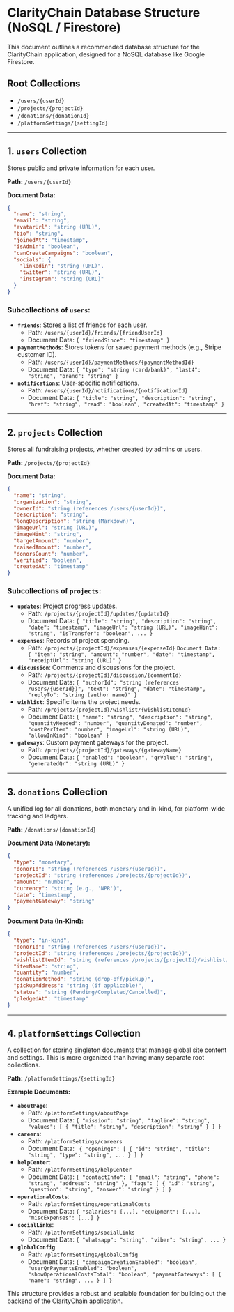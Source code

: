# ClarityChain Database Structure (NoSQL / Firestore)

This document outlines a recommended database structure for the ClarityChain application, designed for a NoSQL database like Google Firestore.

## Root Collections

-   `/users/{userId}`
-   `/projects/{projectId}`
-   `/donations/{donationId}`
-   `/platformSettings/{settingId}`

---

## 1. `users` Collection

Stores public and private information for each user.

**Path:** `/users/{userId}`

**Document Data:**

```json
{
  "name": "string",
  "email": "string",
  "avatarUrl": "string (URL)",
  "bio": "string",
  "joinedAt": "timestamp",
  "isAdmin": "boolean",
  "canCreateCampaigns": "boolean",
  "socials": {
    "linkedin": "string (URL)",
    "twitter": "string (URL)",
    "instagram": "string (URL)"
  }
}
```

### Subcollections of `users`:

-   **`friends`**: Stores a list of friends for each user.
    -   Path: `/users/{userId}/friends/{friendUserId}`
    -   Document Data: `{ "friendSince": "timestamp" }`
-   **`paymentMethods`**: Stores tokens for saved payment methods (e.g., Stripe customer ID).
    -   Path: `/users/{userId}/paymentMethods/{paymentMethodId}`
    -   Document Data: `{ "type": "string (card/bank)", "last4": "string", "brand": "string" }`
-   **`notifications`**: User-specific notifications.
    -   Path: `/users/{userId}/notifications/{notificationId}`
    -   Document Data: `{ "title": "string", "description": "string", "href": "string", "read": "boolean", "createdAt": "timestamp" }`

---

## 2. `projects` Collection

Stores all fundraising projects, whether created by admins or users.

**Path:** `/projects/{projectId}`

**Document Data:**

```json
{
  "name": "string",
  "organization": "string",
  "ownerId": "string (references /users/{userId})",
  "description": "string",
  "longDescription": "string (Markdown)",
  "imageUrl": "string (URL)",
  "imageHint": "string",
  "targetAmount": "number",
  "raisedAmount": "number",
  "donorsCount": "number",
  "verified": "boolean",
  "createdAt": "timestamp"
}
```

### Subcollections of `projects`:

-   **`updates`**: Project progress updates.
    -   Path: `/projects/{projectId}/updates/{updateId}`
    -   Document Data: `{ "title": "string", "description": "string", "date": "timestamp", "imageUrl": "string (URL)", "imageHint": "string", "isTransfer": "boolean", ... }`
-   **`expenses`**: Records of project spending.
    -   Path: `/projects/{projectId}/expenses/{expenseId}`
     `Document Data: { "item": "string", "amount": "number", "date": "timestamp", "receiptUrl": "string (URL)" }`
-   **`discussion`**: Comments and discussions for the project.
    -   Path: `/projects/{projectId}/discussion/{commentId}`
    -   Document Data: `{ "authorId": "string (references /users/{userId})", "text": "string", "date": "timestamp", "replyTo": "string (author name)" }`
-   **`wishlist`**: Specific items the project needs.
    -   Path: `/projects/{projectId}/wishlist/{wishlistItemId}`
    -   Document Data: `{ "name": "string", "description": "string", "quantityNeeded": "number", "quantityDonated": "number", "costPerItem": "number", "imageUrl": "string (URL)", "allowInKind": "boolean" }`
-   **`gateways`**: Custom payment gateways for the project.
    -   Path: `/projects/{projectId}/gateways/{gatewayName}`
    -   Document Data: `{ "enabled": "boolean", "qrValue": "string", "generatedQr": "string (URL)" }`

---

## 3. `donations` Collection

A unified log for all donations, both monetary and in-kind, for platform-wide tracking and ledgers.

**Path:** `/donations/{donationId}`

**Document Data (Monetary):**

```json
{
  "type": "monetary",
  "donorId": "string (references /users/{userId})",
  "projectId": "string (references /projects/{projectId})",
  "amount": "number",
  "currency": "string (e.g., 'NPR')",
  "date": "timestamp",
  "paymentGateway": "string"
}
```

**Document Data (In-Kind):**

```json
{
  "type": "in-kind",
  "donorId": "string (references /users/{userId})",
  "projectId": "string (references /projects/{projectId})",
  "wishlistItemId": "string (references /projects/{projectId}/wishlist/{wishlistItemId})",
  "itemName": "string",
  "quantity": "number",
  "donationMethod": "string (drop-off/pickup)",
  "pickupAddress": "string (if applicable)",
  "status": "string (Pending/Completed/Cancelled)",
  "pledgedAt": "timestamp"
}
```

---

## 4. `platformSettings` Collection

A collection for storing singleton documents that manage global site content and settings. This is more organized than having many separate root collections.

**Path:** `/platformSettings/{settingId}`

**Example Documents:**

-   **`aboutPage`**:
    -   Path: `/platformSettings/aboutPage`
    -   Document Data: `{ "mission": "string", "tagline": "string", "values": [ { "title": "string", "description": "string" } ] }`
-   **`careers`**:
    -   Path: `/platformSettings/careers`
    -   Document Data: ` { "openings": [ { "id": "string", "title": "string", "type": "string", ... } ] }`
-   **`helpCenter`**:
    -   Path: `/platformSettings/helpCenter`
    -   Document Data: `{ "contactInfo": { "email": "string", "phone": "string", "address": "string" }, "faqs": [ { "id": "string", "question": "string", "answer": "string" } ] }`
-   **`operationalCosts`**:
    -   Path: `/platformSettings/operationalCosts`
    -   Document Data: `{ "salaries": [...], "equipment": [...], "miscExpenses": [...] }`
-   **`socialLinks`**:
    -   Path: `/platformSettings/socialLinks`
    -   Document Data: `{ "whatsapp": "string", "viber": "string", ... }`
-   **`globalConfig`**:
    -   Path: `/platformSettings/globalConfig`
    -   Document Data: `{ "campaignCreationEnabled": "boolean", "userQrPaymentsEnabled": "boolean", "showOperationalCostsTotal": "boolean", "paymentGateways": [ { "name": "string", ... } ] }`

This structure provides a robust and scalable foundation for building out the backend of the ClarityChain application.
